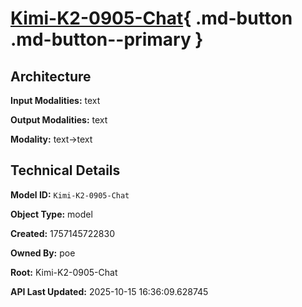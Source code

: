 # [Kimi-K2-0905-Chat](https://poe.com/Kimi-K2-0905-Chat){ .md-button .md-button--primary }

## Architecture

**Input Modalities:** text

**Output Modalities:** text

**Modality:** text->text


## Technical Details

**Model ID:** `Kimi-K2-0905-Chat`

**Object Type:** model

**Created:** 1757145722830

**Owned By:** poe

**Root:** Kimi-K2-0905-Chat

**API Last Updated:** 2025-10-15 16:36:09.628745
